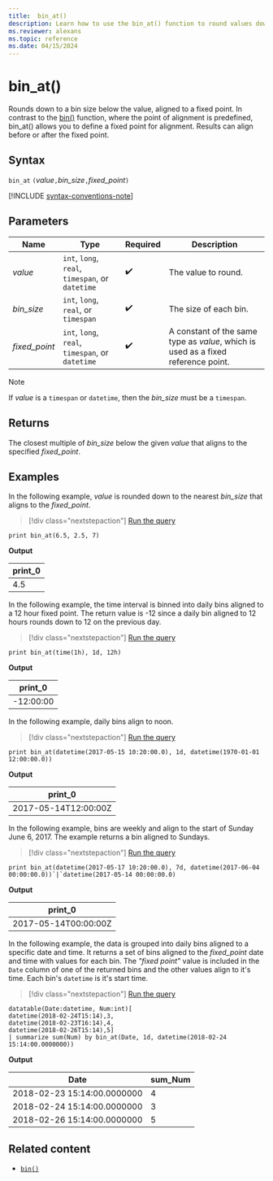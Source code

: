 ```yaml
---
title:  bin_at()
description: Learn how to use the bin_at() function to round values down to a fixed-size bin. 
ms.reviewer: alexans
ms.topic: reference
ms.date: 04/15/2024
---
```

# bin_at()

Rounds down to a bin size below the value, aligned to a fixed point. In contrast to the [bin()](bin-function.md) function, where the point of alignment is predefined, bin_at() allows you to define a fixed point for alignment. Results can align before or after the fixed point.

## Syntax

`bin_at` `(`*value*`,`*bin_size*`,`*fixed_point*`)`

[!INCLUDE [syntax-conventions-note](../../includes/syntax-conventions-note.md)]

## Parameters

| Name | Type | Required | Description |
|--|--|--|--|
| *value* | `int`, `long`, `real`, `timespan`, or `datetime` |  :heavy_check_mark: | The value to round. |
| *bin_size* | `int`, `long`, `real`, or `timespan` |  :heavy_check_mark: | The size of each bin. |
| *fixed_point* | `int`, `long`, `real`, `timespan`, or `datetime` |  :heavy_check_mark: | A constant of the same type as *value*, which is used as a fixed reference point.|

> [!NOTE]
> If *value* is a `timespan` or `datetime`, then the *bin_size* must be a `timespan`.

## Returns

The closest multiple of *bin_size* below the given *value* that aligns to the specified *fixed_point*.

## Examples

In the following example, *value* is rounded down to the nearest *bin_size* that aligns to the *fixed_point*.
  
> [!div class="nextstepaction"]
> <a href="https://dataexplorer.azure.com/clusters/help/databases/Samples?query=H4sIAAAAAAAAAysoyswrUUjKzItPLNEw0zPVUTACEeaaALSGJjMZAAAA" target="_blank">Run the query</a>

```kusto
print bin_at(6.5, 2.5, 7)
```

**Output**

|print_0|
|-------|
| 4.5 |

In the following example, the time interval is binned into daily bins aligned to a 12 hour fixed point. The return value is -12 since a daily bin aligned to 12 hours rounds down to 12 on the previous day.
  
> [!div class="nextstepaction"]
> <a href="https://dataexplorer.azure.com/clusters/help/databases/Samples?query=H4sIAAAAAAAAAysoyswrUUjKzItPLNEoycxN1TDM0NRRMEwBYqMMTQDWMdZPHwAAAA%3D%3D" target="_blank">Run the query</a>

```kusto
print bin_at(time(1h), 1d, 12h)
```

**Output**

|print_0|
|-------|
| -12:00:00 |

In the following example, daily bins align to noon.

> [!div class="nextstepaction"]
> <a href="https://dataexplorer.azure.com/clusters/help/databases/Samples?query=H4sIAAAAAAAAAysoyswrUUjKzItPLNFISSxJLcnMTdUwMjA01zUw1TU0VTA0sDIysDIw0DPQ1FEwTNFRgCsytDQ30DUwBCIFQyOgCogiTQA0H6zaUgAAAA%3D%3D" target="_blank">Run the query</a>

```kusto
print bin_at(datetime(2017-05-15 10:20:00.0), 1d, datetime(1970-01-01 12:00:00.0))
```

**Output**

|print_0|
|-------|
| 2017-05-14T12:00:00Z |

In the following example, bins are weekly and align to the start of Sunday June 6, 2017. The example returns a bin aligned to Sundays.

> [!div class="nextstepaction"]
> <a href="https://dataexplorer.azure.com/clusters/help/databases/Samples?query=H4sIAAAAAAAAAysoyswrUUjKzItPLNFISSxJLcnMTdUwMjA01zUw1TU0VzA0sDIysDIw0DPQ1FEwT9FRQFNkpmtgomAAUgFRpAkAjzZv9FIAAAA%3D" target="_blank">Run the query</a>

```kusto
print bin_at(datetime(2017-05-17 10:20:00.0), 7d, datetime(2017-06-04 00:00:00.0))`|`datetime(2017-05-14 00:00:00.0)
```

**Output**

|print_0|
|-------|
| 2017-05-14T00:00:00Z |

In the following example, the data is grouped into daily bins aligned to a specific date and time. It returns a set of bins aligned to the *fixed_point* date and time with values for each bin. The *"fixed point"* value is included in the `Date` column of one of the returned bins and the other values align to it's time. Each bin's `datetime` is it's start time.

> [!div class="nextstepaction"]
> <a href="https://dataexplorer.azure.com/clusters/help/databases/Samples?query=H4sIAAAAAAAAA0tJLAHCpJxUDZfEklSrFCBRkpmbqqPgV5prlZlXohnNywUT1DAyMLTQNTDSNTIJMTS1MjTR1DHWwSZtHGJoBpY2wSptBtNtGsvLVaNQXJqbm1iUWZUKYmkA7dVUSKpUSMrMi08sAbtKR8EwRUcBiysUwOZYGRjoGUCApiYAxLxe/tAAAAA=" target="_blank">Run the query</a>

```kusto
datatable(Date:datetime, Num:int)[
datetime(2018-02-24T15:14),3,
datetime(2018-02-23T16:14),4,
datetime(2018-02-26T15:14),5]
| summarize sum(Num) by bin_at(Date, 1d, datetime(2018-02-24 15:14:00.0000000)) 
```

**Output**

|Date|sum_Num|
|---|---|
|2018-02-23 15:14:00.0000000|4|
|2018-02-24 15:14:00.0000000|3|
|2018-02-26 15:14:00.0000000|5|

## Related content

* [`bin()`](./bin-function.md)
